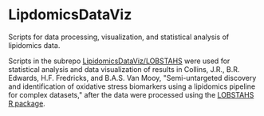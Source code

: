 # LipdomicsDataViz
Scripts for data processing, visualization, and statistical analysis of lipidomics data.

Scripts in the subrepo [LipidomicsDataViz/LOBSTAHS](https://github.com/jamesrco/LipidomicsDataViz/tree/master/LOBSTAHS) were used for statistical analysis and data visualization of results in Collins, J.R., B.R. Edwards, H.F. Fredricks, and B.A.S. Van Mooy, "Semi-untargeted discovery and identification of oxidative stress biomarkers using a lipidomics pipeline for complex datasets," after the data were processed using the [LOBSTAHS R package](https://github.com/vanmooylipidomics/LOBSTAHS).
